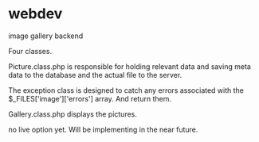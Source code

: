 # webdev
image gallery backend



Four classes. 

Picture.class.php is responsible for holding relevant data and saving meta data to the database and the actual file
to the server.

The exception class is designed to catch any errors associated with the $_FILES['image']['errors'] array. And return them.

Gallery.class.php displays the pictures.

no live option yet. Will be implementing in the near future.



